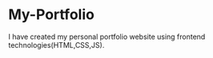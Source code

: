 # My-Portfolio
I have created my personal portfolio website using frontend technologies(HTML,CSS,JS).
